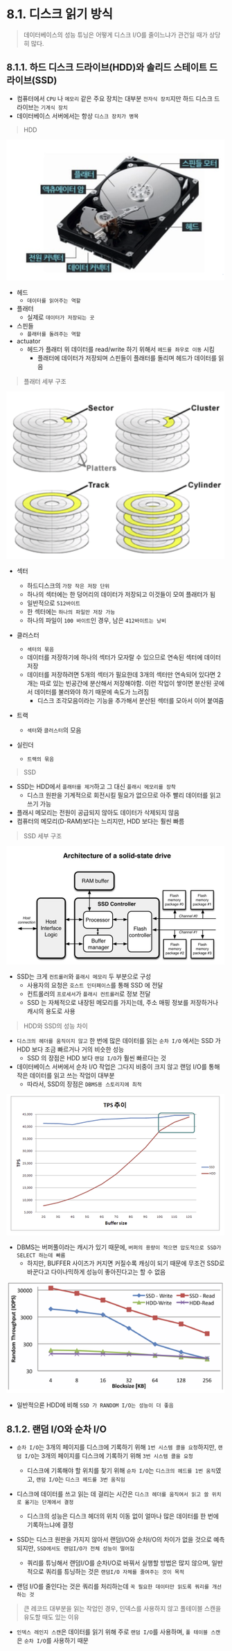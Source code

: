 # 8.1. 디스크 읽기 방식 

> 데이터베이스의 성능 튜닝은 어떻게 디스크 I/O를 줄이느냐가 관건일 때가 상당히 많다.

## 8.1.1. 하드 디스크 드라이브(HDD)와 솔리드 스테이트 드라이브(SSD)

- 컴퓨터에서 `CPU` 나 `메모리` 같은 주요 장치는 대부분 `전자식 장치`지만 하드 디스크 드라이브는 `기계식 장치`
- 데이터베이스 서버에서는 항상 `디스크 장치가 병목`

> HDD 

![img.png](../image/8.1.png)

- 헤드
  - `데이터를 읽어주는 역할`
- 플래터
  - 실제로 `데이터가 저장되는 곳`
- 스핀들
  - `플래터를 돌려주는 역할`
- actuator
  - 헤드가 플래터 위 데이터를 read/write 하기 위해서 `헤드를 좌우로 이동` 시킴 
    - 플래터에 데이터가 저장되며 스핀들이 플래터를 돌리며 헤드가 데이터를 읽음

> 플래터 세부 구조 

![img.png](../image/8.2.png)

- 섹터
  - 하드디스크의 `가장 작은 저장 단위`
  - 하나의 섹터에는 한 덩어리의 데이터가 저장되고 이것들이 모여 플래터가 됨
  - 일반적으로 `512바이트`
  - 한 섹터에는 `하나의 파일만 저장 가능`
  - 하나의 파일이 `100 바이트`인 경우, 남은 `412바이트는 낭비`

- 클러스터 
  - `섹터의 묶음` 
  - 데이터를 저장하기에 하나의 섹터가 모자랄 수 있으므로 연속된 섹터에 데이터 저장
  - 데이터를 저장하려면 5개의 섹터가 필요한데 3개의 섹터만 연속되어 있다면 2개는 따로 있는 빈공간에 분산해서 저장해야함. 이런 작업이 쌓이면 분산된 곳에서 데이터를 불러와야 하기 때문에 속도가 느려짐
    - 디스크 조각모음이라는 기능을 추가해서 분산된 섹터를 모아서 이어 붙여줌

- 트랙 
  - `섹터`와 `클러스터`의 모음

- 실린더 
  - `트랙의 묶음`

> SSD 

- SSD는 HDD에서 `플래터를 제거`하고 그 대신 `플래시 메모리를 장착`
    - 디스크 원판을 기계적으로 회전시킬 필요가 없으므로 아주 빨리 데이터를 읽고 쓰기 가능
- 플래시 메모리는 전원이 공급되지 않아도 데이터가 삭제되지 않음
- 컴퓨터의 메모리(D-RAM)보다는 느리지만, HDD 보다는 훨씬 빠름

> SSD 세부 구조 

![img.png](../image/8.3.png)

- SSD는 크게 `컨트롤러`와 `플래시 메모리` 두 부분으로 구성
  - 사용자의 요청은 `호스트 인터페이스`를 통해 SSD 에 전달
  - 컨트롤러의 `프로세서`가 `플래시 컨트롤러`로 정보 전달
  - SSD 는 자체적으로 내장된 메모리를 가지는데, 주소 매핑 정보를 저장하거나 캐시의 용도로 사용

> HDD와 SSD의 성능 차이

- `디스크의 헤더를 움직이지 않고` 한 번에 많은 데이터를 읽는 `순차 I/O` 에서는 SSD 가 HDD 보다 조금 빠르거나 거의 비슷한 성능
    - SSD 의 장점은 HDD 보다 `랜덤 I/O`가 훨씬 빠르다는 것
- 데이터베이스 서버에서 순차 I/O 작업은 그다지 비중이 크지 않고 랜덤 I/O를 통해 작은 데이터를 읽고 쓰는 작업이 대부분
    - 따라서, SSD의 장점은 `DBMS용 스토리지에 최적`

![img.png](../image/8.4.png)

- DBMS는 버퍼풀이라는 캐시가 있기 때문에, `버퍼의 용량이 적으면 압도적으로 SSD가 SELECT 하는데 빠름`
  - 하지만, BUFFER 사이즈가 커지면 커질수록 캐싱이 되기 때문에 무조건 SSD로 바꾼다고 다이나믹하게 성능이 좋아진다고는 할 수 없음

![img.png](../image/8.5.png)

- 일반적으론 HDD에 비해 `SSD 가 RANDOM I/O는 성능이 더 좋음`

## 8.1.2. 랜덤 I/O와 순차 I/O

- `순차 I/O`는 3개의 페이지를 디스크에 기록하기 위해 `1번 시스템 콜을 요청`하지만, `랜덤 I/O`는 3개의 페이지를 디스크에 기록하기 위해 `3번 시스템 콜을 요청`
  - 디스크에 기록해야 할 위치를 찾기 위해 `순차 I/O`는 `디스크의 헤드를 1번 움직`였고, `랜덤 I/O`는 `디스크 헤드를 3번 움직임`

- 디스크에 데이터를 쓰고 읽는 데 걸리는 시간은 `디스크 헤더를 움직여서 읽고 쓸 위치로 옮기는 단계에서 결정`
  - 디스크의 성능은 디스크 헤더의 위치 이동 없이 얼마나 많은 데이터를 한 번에 기록하느냐에 결정

- SSD는 디스크 원판을 가지지 않아서 랜덤I/O와 순차I/O의 차이가 없을 것으로 예측되지만, `SSD에서도 랜덤I/O가 전체 성능이 떨어짐`
  - 쿼리를 튜닝해서 랜덤I/O를 순차I/O로 바꿔서 실행할 방법은 많지 않으며, 일반적으로 쿼리를 튜닝하는 것은 `랜덤I/O 자체를 줄여주는 것이 목적`

- 랜덤 I/O를 줄인다는 것은 쿼리를 처리하는데 `꼭 필요한 데이터만 읽도록 쿼리를 개선하는 것`

> 큰 레코드 대부분을 읽는 작업인 경우, 인덱스를 사용하지 않고 풀테이블 스캔을 유도할 때도 있는 이유

- `인덱스 레인지 스캔`은 데이터를 읽기 위해 주로 `랜덤 I/O`를 사용하며, `풀 테이블 스캔`은 `순차 I/O`를 사용하기 때문











